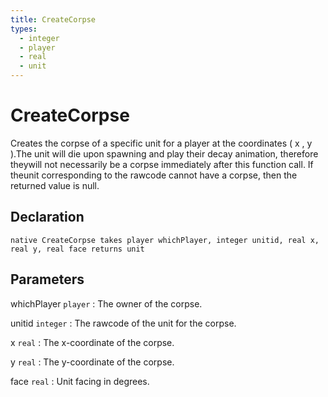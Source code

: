 ```yaml
---
title: CreateCorpse
types:
  - integer
  - player
  - real
  - unit
---
```


# CreateCorpse
Creates the corpse of a specific unit for a player at the coordinates ( x , y ).The unit will die upon spawning and play their decay animation, therefore theywill not necessarily be a corpse immediately after this function call. If theunit corresponding to the rawcode cannot have a corpse, then the returned value is null.

## Declaration

```jass
native CreateCorpse takes player whichPlayer, integer unitid, real x, real y, real face returns unit
```

## Parameters
whichPlayer `player`
: The owner of the corpse.

unitid `integer`
: The rawcode of the unit for the corpse.

x `real`
: The x-coordinate of the corpse.

y `real`
: The y-coordinate of the corpse.

face `real`
: Unit facing in degrees.

